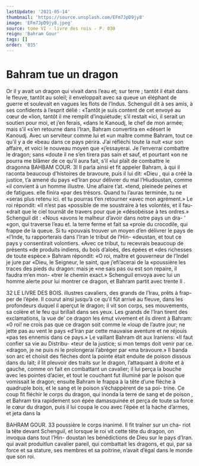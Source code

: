 ```yaml
---
lastUpdate: '2021-05-14'
thumbnail: 'https://source.unsplash.com/EFm7JpD9jy8'
image: 'EFm7JpD9jy8.jpeg'
source: tome VI - livre des rois - P. 030
reign: 'Bahram Gour'
tags: []
order: '035'
---
```


# Bahram tue un dragon

Or il y avait un dragon qui vivait dans l’eau et; sur terre ; tantôt il était dans le fleuve, tantôt au soleil; il enveloppait avec sa queue un éléphant de guerre et soulevait en vagues les flots de l’Indus. Schenguil dit à ses amis, à ses confidents à l’esprit délié :
«Tantôt je suis content de cet envoyé au cœur de «lion, tantôt il me remplit d’inquiétude; s’il restait
«ici, il serait un soutien pour moi, et j’en ferais, «dans le Kanoudj, le chef de mon armée; mais s’il «s’en retourne dans l’Iran, Bahram convertira en «désert le Kanoudj. Avec un serviteur comme lui et «un maître comme Bahram, tout ce qu’il y a de «beau dans ce pays périra. J’ai réfléchi toute la nuit
«sur son affaire, et voici le nouveau moyen que «j’essayerai. Je l’enverrai combattre le dragon; sans
«doute il ne s’en tirera pas sain et sauf, et pourtant «on ne pourra me blâmer de ce qu’il aura fait, s’il
«lui plaît de combattre le dragonna
BAHBAM COUR. 3l Il parla ainsi et fit appeler Bahram, à qui il
raconta beaucoup d’histoires de bravoure, puis il lui dit: «Dieu , qui a créé la justice, t’a amené du pays
«d’Iran pour délivrer du mal l’Hiudoustan, comme
«il convient à un homme illustre. Une afiaire t’at. «tend, pleinede peines et de fatigues. elle finira «par des trésors. Quand tu l’auras terminée, tu ne
«seras plus retenu ici. et tu pourras t’en retourner «avec mon agrément.» Le roi répondit: «Il n’est pas
«possible de me soustraire à tes volontés, et il fau- «drait que le ciel tournât de travers pour que je «désobéisse à tes ordres.» Schenguil dit : «Nous
«avons le malheur d’avoir dans notre pays un dra- ’ «gon, qui traverse l’eau et. la terre ferme et fait sa «proie du crocodile, qui frappe de la queue. Si tu «pouvais trouver un moyen d’en délivrer le pays de «l’Inde, tu rapporterais dans l’Iran le tribut de l’Hin-
«deustan, et tout ce pays y consentirait volontiers. «Avec ce tribut, tu recevrais beaucoup de présents «de produits indiens, du bois d’aloès, des épées et
«des richesses de toute espèce.» Bahram répondit:
«O roi, maître et gouverneur de l’IndeI je jure par «Dieu, le Seigneur, le saint, que j’efi’acerai de la «poussière les traces des pieds du dragon: mais je «ne sais pas ou est son repaire, il faudra m’en mon- «trer le chemin exact.»
Schenguil envoya avec lui un homme alerte pour lui montrer ce dragon, et Bahram partit avec trente
Il .

32 LE LIVRE DES BOIS.
illustres cavaliers, des grands de l’Irau, prêts à frap- per de l’épée. Il courut ainsi jusqu’à ce qu’il fût
arrivé au fleuve, dans les profondeurs duquel il aperçut le dragon; il vit son corps, ses mouvements, sa colère et le feu qui brillait dans ses yeux. Les grands de l’Iran tirent des exclamations, la vue de’
ce dragon les émut vivement et ils dirent à Bahram:
«0 roi! ne crois pas que ce dragon soit comme le «loup de l’autre jour; ne jette pas au vent le pays «d’Iran par cette mauvaise aventure et ne réjouis
«pas tes ennemis dans ce pays.» Le vaillant Bahram
dit aux Iraniens: «Il faut confier sa vie au Distribu- «teur de la justice; si mon temps doit venir par ce. «dragon, je ne puis ni le prolongerai l’abréger par
«ma bravoure.» Il banda son arc et choisit des flèches dont la pointe était enduite de poison dissous dans du lait; il lit pleuvoir des traits sur le dragon,
l’attaquant à droite et à gauche, comme on fait en combattant un cavalier; il lui perça la bouche avec les pointes d’acier, et tout le couchant fut illuminé
par le poison que vomissait le dragon; ensuite Bahram le frappa à la tête d’une flèche à quadruple
bois, et le sang et le poison s’échappèrent de sa poi-
trine. Ce coup fit fléchir le corps du dragon, qui inonda la terre de sang et de poison , et Bahram tira rapidement son épée damasquinée et perça de toute
sa force le cœur du dragon, puis il lui coupa le cou avec l’épée et la hache d’armes, et jeta dans la

BAHRAM GOUR. 33 poussière le corps inanimé. Il fit traîner sur un cha-
riot la tête devant Schenguil, et lorsque le roi vit cette tête du dragon, on invoqua dans tout l’Hin- doustan les bénédictions de Dieu sur le pays d’Iran.
qui avait produitlun cavalier pareil, qui combattait
les dragons, et qui, par sa force et sa stature, ses membres et sa poitrine, n’avait d’égal dans le monde
que son roi.
